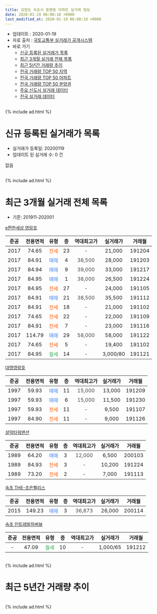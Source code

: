 ```yaml
---
title: 강원도 속초시 동명동 아파트 실거래 정보
date: 2020-01-19 06:08:18 +0900
last_modified_at: 2020-01-19 06:08:18 +0900
---
```


* 업데이트 : 2020-01-19
* 자료 출처 : [국토교통부 실거래가 공개시스템](http://rt.molit.go.kr)
* 바로 가기
    * [신규 등록된 실거래가 목록](#신규-등록된-실거래가-목록)
    * [최근 3개월 실거래 전체 목록](#최근-3개월-실거래-전체-목록)
    * [최근 5년간 거래량 추이](#최근-5년간-거래량-추이)
    * [전국 거래량 TOP 50 지역](https://apt-info.github.io/apt-trade-info/최근-3개월-전국에서-가장-거래가-많이-발생한-지역)
    * [전국 거래량 TOP 50 아파트](https://apt-info.github.io/apt-trade-info/최근-3개월-전국에서-가장-거래가-많이-발생한-아파트)
    * [전국 거래량 TOP 50 분양권](https://apt-info.github.io/apt-trade-info/최근-3개월-전국에서-가장-거래가-많이-발생한-분양권)
    * [주요 신도시 실거래 데이터](https://apt-info.github.io/apt-trade-info/주요-신도시)
    * [전국 실거래 데이터](https://apt-info.github.io/apt-trade-info/전국)
<br>
{% include ad.html %}
<br>

# 신규 등록된 실거래가 목록
* 실거래가 등록일: 20200119
* 업데이트 된 실거래 수: 0 건

없음

<br>
{% include ad.html %}
<br>

# 최근 3개월 실거래 전체 목록
* 기준: 201911-202001


[e편한세상 영랑호](https://search.naver.com/search.naver?query=%EA%B0%95%EC%9B%90%EB%8F%84+%EC%86%8D%EC%B4%88%EC%8B%9C+%EB%8F%99%EB%AA%85%EB%8F%99+e%ED%8E%B8%ED%95%9C%EC%84%B8%EC%83%81+%EC%98%81%EB%9E%91%ED%98%B8)

|준공|전용면적|유형|층|역대최고가|실거래가|거래월|
|:---:|:---:|:---:|:---:|:---:|:---:|:---:|
|2017|74.65|<span style="color:#ff5a00">전세</span>|23|<span style="color:#444444">-</span>|21,000|191204|
|2017|84.91|<span style="color:#4285f3">매매</span>|4|<span style="color:#444444">38,500</span>|28,000|191203|
|2017|84.94|<span style="color:#4285f3">매매</span>|9|<span style="color:#444444">39,000</span>|33,000|191217|
|2017|84.95|<span style="color:#4285f3">매매</span>|1|<span style="color:#444444">38,000</span>|26,500|191224|
|2017|84.95|<span style="color:#ff5a00">전세</span>|27|<span style="color:#444444">-</span>|24,000|191105|
|2017|84.91|<span style="color:#4285f3">매매</span>|21|<span style="color:#444444">38,500</span>|35,500|191112|
|2017|84.91|<span style="color:#ff5a00">전세</span>|18|<span style="color:#444444">-</span>|21,000|191102|
|2017|74.65|<span style="color:#ff5a00">전세</span>|22|<span style="color:#444444">-</span>|22,000|191109|
|2017|84.91|<span style="color:#ff5a00">전세</span>|7|<span style="color:#444444">-</span>|23,000|191116|
|2017|114.79|<span style="color:#4285f3">매매</span>|29|<span style="color:#444444">58,000</span>|58,000|191122|
|2017|74.65|<span style="color:#ff5a00">전세</span>|5|<span style="color:#444444">-</span>|19,400|191102|
|2017|84.95|<span style="color:#34a853">월세</span>|14|<span style="color:#444444">-</span>|3,000/80|191121|

[대명영랑호](https://search.naver.com/search.naver?query=%EA%B0%95%EC%9B%90%EB%8F%84+%EC%86%8D%EC%B4%88%EC%8B%9C+%EB%8F%99%EB%AA%85%EB%8F%99+%EB%8C%80%EB%AA%85%EC%98%81%EB%9E%91%ED%98%B8)

|준공|전용면적|유형|층|역대최고가|실거래가|거래월|
|:---:|:---:|:---:|:---:|:---:|:---:|:---:|
|1997|59.93|<span style="color:#4285f3">매매</span>|11|<span style="color:#444444">15,000</span>|13,000|191209|
|1997|59.93|<span style="color:#4285f3">매매</span>|6|<span style="color:#444444">15,000</span>|11,500|191230|
|1997|59.93|<span style="color:#ff5a00">전세</span>|11|<span style="color:#444444">-</span>|9,500|191107|
|1997|84.90|<span style="color:#ff5a00">전세</span>|11|<span style="color:#444444">-</span>|9,000|191126|

[설악타워맨션](https://search.naver.com/search.naver?query=%EA%B0%95%EC%9B%90%EB%8F%84+%EC%86%8D%EC%B4%88%EC%8B%9C+%EB%8F%99%EB%AA%85%EB%8F%99+%EC%84%A4%EC%95%85%ED%83%80%EC%9B%8C%EB%A7%A8%EC%85%98)

|준공|전용면적|유형|층|역대최고가|실거래가|거래월|
|:---:|:---:|:---:|:---:|:---:|:---:|:---:|
|1989|64.20|<span style="color:#4285f3">매매</span>|3|<span style="color:#444444">12,000</span>|6,500|200103|
|1989|84.93|<span style="color:#ff5a00">전세</span>|3|<span style="color:#444444">-</span>|10,200|191224|
|1989|73.20|<span style="color:#ff5a00">전세</span>|2|<span style="color:#444444">-</span>|7,000|191113|

[속초 THE-조은펠리스](https://search.naver.com/search.naver?query=%EA%B0%95%EC%9B%90%EB%8F%84+%EC%86%8D%EC%B4%88%EC%8B%9C+%EB%8F%99%EB%AA%85%EB%8F%99+%EC%86%8D%EC%B4%88+THE-%EC%A1%B0%EC%9D%80%ED%8E%A0%EB%A6%AC%EC%8A%A4)

|준공|전용면적|유형|층|역대최고가|실거래가|거래월|
|:---:|:---:|:---:|:---:|:---:|:---:|:---:|
|2015|149.23|<span style="color:#4285f3">매매</span>|3|<span style="color:#444444">36,873</span>|26,000|200114|

[속초 인트레빌하버뷰](https://search.naver.com/search.naver?query=%EA%B0%95%EC%9B%90%EB%8F%84+%EC%86%8D%EC%B4%88%EC%8B%9C+%EB%8F%99%EB%AA%85%EB%8F%99+%EC%86%8D%EC%B4%88+%EC%9D%B8%ED%8A%B8%EB%A0%88%EB%B9%8C%ED%95%98%EB%B2%84%EB%B7%B0)

|준공|전용면적|유형|층|역대최고가|실거래가|거래월|
|:---:|:---:|:---:|:---:|:---:|:---:|:---:|
|-|47.09|<span style="color:#34a853">월세</span>|10|<span style="color:#444444">-</span>|1,000/65|191212|


<br>
{% include ad.html %}
<br>

# 최근 5년간 거래량 추이


<div style="width:100%;">
    <canvas id="deal_progress" height="200"></canvas>
</div>

<script>
new Chart(document.getElementById("deal_progress"), {
    type: 'line',
    data: {
        labels: ['201501','201502','201503','201504','201505','201506','201507','201508','201509','201510','201511','201512','201601','201602','201603','201604','201605','201606','201607','201608','201609','201610','201611','201612','201701','201702','201703','201704','201705','201706','201707','201708','201709','201710','201711','201712','201801','201802','201803','201804','201805','201806','201807','201808','201809','201810','201811','201812','201901','201902','201903','201904','201905','201906','201907','201908','201909','201910','201911','201912','202001'],
        datasets: [{
            label: '매매',
            pointRadius: 1,
            data: [1, 3, 4, 1, 1, 2, 3, 2, 1, 1, 0, 1, 1, 4, 1, 1, 2, 3, 1, 2, 1, 0, 1, 0, 2, 2, 0, 1, 1, 1, 3, 1, 0, 3, 3, 2, 6, 0, 5, 2, 1, 2, 0, 5, 3, 2, 1, 1, 3, 2, 2, 9, 5, 4, 1, 2, 5, 9, 2, 5, 2],
            borderColor: "rgba(255, 201, 14, 1)",
            backgroundColor: "rgba(255, 201, 14, 0.5)",
            fill: false,
            lineTension: 0
        },{
            label: '전월세',
            pointRadius: 1,
            data: [0, 0, 3, 0, 1, 2, 4, 2, 5, 0, 1, 1, 0, 1, 2, 4, 5, 1, 1, 1, 1, 2, 0, 0, 0, 1, 3, 1, 2, 2, 0, 0, 2, 0, 4, 4, 2, 0, 9, 1, 3, 1, 0, 0, 1, 1, 0, 1, 1, 2, 2, 4, 3, 10, 5, 3, 1, 5, 9, 3, 0],
            borderColor: "rgba(0, 141, 185, 1)",
            backgroundColor: "rgba(0, 141, 185, 0.5)",
            fill: false,
            lineTension: 0
        }
        ]
    },
    options: {
        responsive: true,
        title: {
            display: false
        },
        tooltips: {
            mode: 'index',
            intersect: false
        },
        hover: {
            mode: 'nearest',
            intersect: true
        },
        scales: {
            xAxes: [{
                display: true,
                scaleLabel: {
                    display: true,
                    labelString: '년/월'
                }
            }],
            yAxes: [{
                display: true,
                ticks: {
                    suggestedMin: 0,
                },
                scaleLabel: {
                    display: true,
                    labelString: '실거래 수'
                }
            }]
        }
    }
});

</script>


<br>
{% include ad.html %}
<br>

